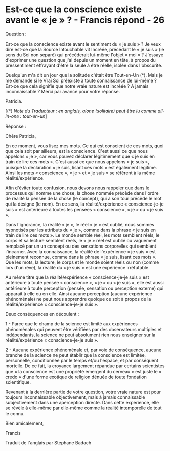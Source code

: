 # Est-ce que la conscience existe avant le « je » ? - Francis répond - 26 

Question :

Est-ce que la conscience existe avant le sentiment du « je suis » ? Je veux dire est-ce que la Source Intouchable vit Incréée, précédant le « je suis » (le sens du Soi non séparé) qui précéderait lui-même l'objet « moi » ? J'essaye d'exprimer une question que j'ai depuis un moment en tête, à propos du pressentiment effrayant d'être la seule à être réelle, isolée dans l'obscurité.

Quelqu'un m'a dit un jour que la solitude c'était être Tout-en-Un (*). Mais je me demande si le Vrai Soi préexiste à toute connaissance de lui-même ? Est-ce que cela signifie que notre vraie nature est incréée ? A jamais inconnaissable ? Merci par avance pour votre réponse.

Patricia.

[(*) _Note du Traducteur : en anglais, alone (solitaire) peut être lu comme all-in-one : tout-en-un_]

Réponse :

Chère Patricia,

En ce moment, vous lisez mes mots. Ce qui est conscient de ces mots, quoi que cela soit par ailleurs, est la conscience. C'est aussi ce que nous appelons « je », car vous pouvez déclarer légitimement que « je suis en train de lire ces mots ». C'est aussi ce que nous appelons « je suis », puisque la déclaration « je suis, lisant ces mots » est également légitime. Ainsi les mots « conscience », « je » et « je suis » se réfèrent à la même réalité/expérience.

Afin d'éviter toute confusion, nous devons nous rappeler que dans le processus qui nomme une chose, la chose nommée précède dans l'ordre de réalité la pensée de la chose (le concept), qui à son tour précède le mot qui la désigne (le nom). En ce sens, la réalité/expérience « conscience-je-je suis » est antérieure à toutes les pensées « conscience », « je » ou « je suis ».

Dans l'ignorance, la réalité « je », le réel « je » est oublié, nous sommes hypnotisés par les attributs du « je », comme dans la phrase « je suis en train de lire ces mots ». Le monde semble réel, les mots semblent réels, le corps et sa lecture semblent réels, le « je » réel est oublié ou vaguement remplacé par un un concept ou des sensations corporelles qui semblent l'incarner. Avec la connaissance, la réalité de l'expérience « je suis » est pleinement reconnue, comme dans la phrase « je suis, lisant ces mots ». Que les mots, la lecture, le corps et le monde soient réels ou non (comme lors d'un rêve), la réalité du « je suis » est une expérience irréfutable.

Au même titre que la réalité/expérience « conscience-je-je suis » est antérieure à toute pensée « conscience », « je » ou « je suis », elle est aussi antérieure à toute perception (pensée, sensation ou perception externe) qui apparaît à elle ou en elle. Ainsi aucune perception (aucune expérience phénoménale) ne peut nous apprendre quoique ce soit à propos de la réalité/expérience « conscience-je-je suis ».

Deux conséquences en découlent :

1 - Parce que le champ de la science est limité aux expériences phénoménales qui peuvent être vérifiées par des observateurs multiples et indépendants, la science ne peut absolument rien nous enseigner sur la réalité/expérience « conscience-je-je suis ».

2 - Aucune expérience phénoménale et, par voie de conséquence, aucune branche de la science ne peut établir que la conscience est limitée, personnelle, conditionnée par le temps et/ou l'espace, et par conséquent mortelle. De ce fait, la croyance largement répandue par certains scientistes que « la conscience est une propriété émergent du cerveau » est juste le « credo » d'une forme exotique de religion dénuée de toute fondation scientifique.

Revenant à la dernière partie de votre question, votre vraie nature est pour toujours inconnaissable objectivement, mais à jamais connaissable subjectivement dans une aperception directe. Dans cette expérience, elle se révèle à elle-même par elle-même comme la réalité intemporelle de tout le connu.

Bien amicalement,

Francis

Traduit de l'anglais par Stéphane Badach


